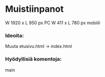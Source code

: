 # Muistiinpanot

W 1920 x L 950 px PC
W 411 x L 780 px mobiili

### Ideoita: 
Muuta etusivu.html -> index.html

### Hyödyllisiä komentoja: 
main
